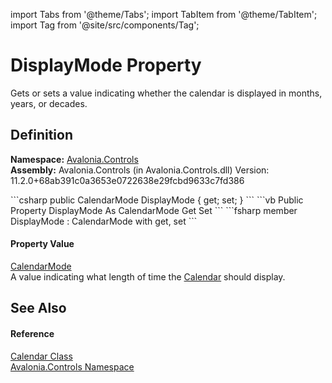 import Tabs from '@theme/Tabs'; 
import TabItem from '@theme/TabItem'; 
import Tag from '@site/src/components/Tag'; 

# DisplayMode Property


Gets or sets a value indicating whether the calendar is displayed in months, years, or decades.



## Definition
**Namespace:** <a href="N_Avalonia_Controls">Avalonia.Controls</a>  
**Assembly:** Avalonia.Controls (in Avalonia.Controls.dll) Version: 11.2.0+68ab391c0a3653e0722638e29fcbd9633c7fd386

<Tabs groupId="api-code-preview">
<TabItem value="csharp" label="C#">
```csharp
public CalendarMode DisplayMode { get; set; }
```
</TabItem>
<TabItem value="vb" label="VB">
```vb
Public Property DisplayMode As CalendarMode
	Get
	Set
```
</TabItem>
<TabItem value="fsharp" label="F#">
```fsharp
member DisplayMode : CalendarMode with get, set
```
</TabItem>
</Tabs>



#### Property Value
<a href="T_Avalonia_Controls_CalendarMode">CalendarMode</a>  
A value indicating what length of time the <a href="https://learn.microsoft.com/dotnet/api/system.windows.controls.calendar" target="_blank" rel="noopener noreferrer">Calendar</a> should display.

## See Also


#### Reference
<a href="T_Avalonia_Controls_Calendar">Calendar Class</a>  
<a href="N_Avalonia_Controls">Avalonia.Controls Namespace</a>  
